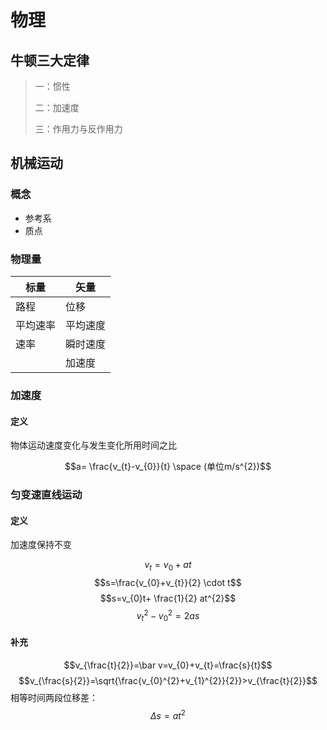 # 物理

## 牛顿三大定律

> 一：惯性
>
> 二：加速度
>
> 三：作用力与反作用力

## 机械运动

### 概念

- 参考系
- 质点

### 物理量

|标量|矢量|
|-|-|
|路程|位移|
|平均速率|平均速度|
|速率|瞬时速度|
||加速度|

### 加速度

#### 定义

物体运动速度变化与发生变化所用时间之比

$$a= \frac{v_{t}-v_{0}}{t} \space (单位m/s^{2})$$

### 匀变速直线运动

#### 定义

加速度保持不变

$$v_{t}=v_{0}+at$$
$$s=\frac{v_{0}+v_{t}}{2} \cdot t$$
$$s=v_{0}t+ \frac{1}{2} at^{2}$$
$$v_{t}^{2}-v_{0}^{2}=2as$$

#### 补充

$$v_{\frac{t}{2}}=\bar v=v_{0}+v_{t}=\frac{s}{t}$$
$$v_{\frac{s}{2}}=\sqrt{\frac{v_{0}^{2}+v_{1}^{2}}{2}}>v_{\frac{t}{2}}$$
相等时间两段位移差：
$$\Delta s=at^{2}$$

